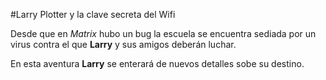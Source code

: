#Larry Plotter y la clave secreta del Wifi

Desde que en *Matrix* hubo un bug la escuela se encuentra sediada por un virus contra el que **Larry** y sus amigos deberán luchar.

En esta aventura **Larry** se enterará de nuevos detalles sobe su destino.
